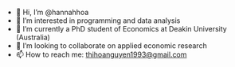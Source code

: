 - 👋 Hi, I’m @hannahhoa
- 👀 I’m interested in programming and data analysis
- 🌱 I’m currently a PhD student of Economics at Deakin University (Australia)
- 💞️ I’m looking to collaborate on applied economic research
- 📫 How to reach me: thihoanguyen1993@gmail.com

<!---
hannahhoa/hannahhoa is a ✨ special ✨ repository because its `README.md` (this file) appears on your GitHub profile.
You can click the Preview link to take a look at your changes.
--->

